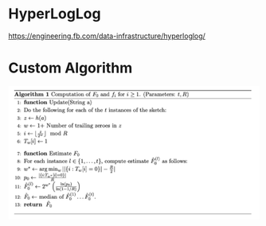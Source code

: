 # HyperLogLog 
https://engineering.fb.com/data-infrastructure/hyperloglog/

# Custom Algorithm

![alt text](https://github.com/varun21290/HyperLogLog/blob/master/Algorithm.png?raw=true)

